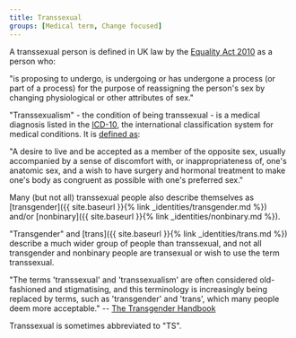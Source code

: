 ```yaml
---
title: Transsexual
groups: [Medical term, Change focused]
---
```


A transsexual person is defined in UK law by the [Equality Act 2010](https://www.legislation.gov.uk/ukpga/2010/15/section/7) as a person who:

"is proposing to undergo, is undergoing or has undergone a process (or part of a process) for the purpose of reassigning the person's sex by changing physiological or other attributes of sex."

"Transsexualism" - the condition of being transsexual - is a medical diagnosis listed in the [ICD-10](https://en.wikipedia.org/wiki/ICD-10), the international classification system for medical conditions. It is [defined as](http://apps.who.int/classifications/icd10/browse/2016/en#/F64.0):

"A desire to live and be accepted as a member of the opposite sex, usually accompanied by a sense of discomfort with, or inappropriateness of, one's anatomic sex, and a wish to have surgery and hormonal treatment to make one's body as congruent as possible with one's preferred sex."

Many (but not all) transsexual people also describe themselves as [transgender]({{ site.baseurl }}{% link _identities/transgender.md %}) and/or [nonbinary]({{ site.baseurl }}{% link _identities/nonbinary.md %}).

"Transgender" and [trans]({{ site.baseurl }}{% link _identities/trans.md %}) describe a much wider group of people than transsexual, and not all transgender and nonbinary people are transexual or wish to use the term transsexual.

"The terms 'transsexual' and 'transsexualism' are often considered old-fashioned and stigmatising, and this terminology is increasingly being replaced by terms, such as 'transgender' and 'trans', which many people deem more acceptable." -- [The Transgender Handbook](https://books.google.co.uk/books?id=ty3fAQAACAAJ)

Transsexual is sometimes abbreviated to "TS".
